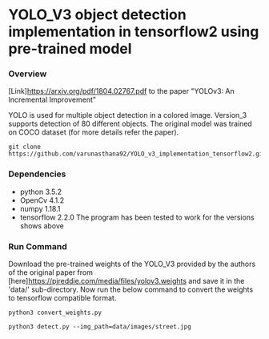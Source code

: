 # YOLO_V3 object detection implementation in tensorflow2 using pre-trained model

### Overview
[Link]<https://arxiv.org/pdf/1804.02767.pdf> to the paper "YOLOv3: An Incremental Improvement" 

YOLO is used for multiple object detection in a colored image. Version_3 supports detection of 80 different objects. The original model was trained on COCO dataset (for more details refer the paper).


```
git clone https://github.com/varunasthana92/YOLO_v3_implementation_tensorflow2.git
```
### Dependencies
* python 3.5.2
* OpenCv 4.1.2
* numpy 1.18.1
* tensorflow 2.2.0
The program has been tested to work for the versions shows above

### Run Command
Download the pre-trained weights of the YOLO_V3 provided by the authors of the original paper from [here]<https://pjreddie.com/media/files/yolov3.weights> and save it in the 'data/' sub-directory. Now run the below command to convert the weights to tensorflow compatible format.

```
python3 convert_weights.py
```


```
python3 detect.py --img_path=data/images/street.jpg
```

